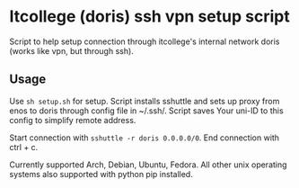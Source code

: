 # Itcollege (doris) ssh vpn setup script
Script to help setup connection through itcollege's internal network doris (works like vpn, but through ssh).

## Usage
Use `sh setup.sh` for setup. Script installs sshuttle and sets up proxy from enos to doris through config file in ~/.ssh/. Script saves Your uni-ID to this config to simplify remote address.

Start connection with `sshuttle -r doris 0.0.0.0/0`. End connection with ctrl + c.

Currently supported Arch, Debian, Ubuntu, Fedora. All other unix operating systems also supported with python pip installed.
